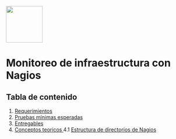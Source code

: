 <img src="https://www.nagios.org/wp-content/uploads/2015/06/Nagios-Logo.jpg" width="100" height="100">

# Monitoreo de infraestructura con Nagios

## Tabla de contenido

1. [ Requerimientos ](#des)
2. [ Pruebas mínimas esperadas ](#pru)
3. [ Entregables ](#Ent)
4. [ Conceptos teoricos ](#Conc)
4.1  [ Estructura de directorios de Nagios ](#Esc)



